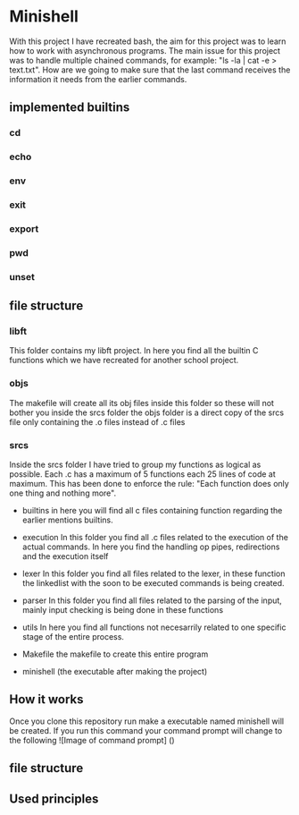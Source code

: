 # Minishell
With this project I have recreated bash, the aim for this project was to learn how to work with asynchronous programs. 
The main issue for this project was to handle multiple chained commands, for example: "ls -la | cat -e > text.txt". 
How are we going to make sure that the last command receives the information it needs from the earlier commands.

## implemented builtins
### cd
### echo
### env
### exit
### export
### pwd
### unset

## file structure
### libft
This folder contains my libft project. In here you find all the builtin C functions which we have recreated for another school project.
### objs
The makefile will create all its obj files inside this folder so these will not bother you inside the srcs folder the objs folder is a direct copy of the srcs file 
only containing the .o files instead of .c files

### srcs
Inside the srcs folder I have tried to group my functions as logical as possible. Each .c has a maximum of 5 functions each 25 lines of code at maximum.
This has been done to enforce the rule: "Each function does only one thing and nothing more".
* builtins
in here you will find all c files containing function regarding the earlier mentions builtins.

* execution
In this folder you find all .c files related to the execution of the actual commands. In here you find the handling op pipes, redirections and the execution itself

* lexer
In this folder you find all files related to the lexer, in these function the linkedlist with the soon to be executed commands is being created.

* parser
In this folder you find all files related to the parsing of the input, mainly input checking is being done in these functions

* utils
In here you find all functions not necesarrily related to one specific stage of the entire process.

* Makefile the makefile to create this entire program

* minishell (the executable after making the project)

## How it works
Once you clone this repository run make a executable named minishell will be created. If you run this command your command prompt will change to the following
![Image of command prompt]
()

## file structure

## Used principles

